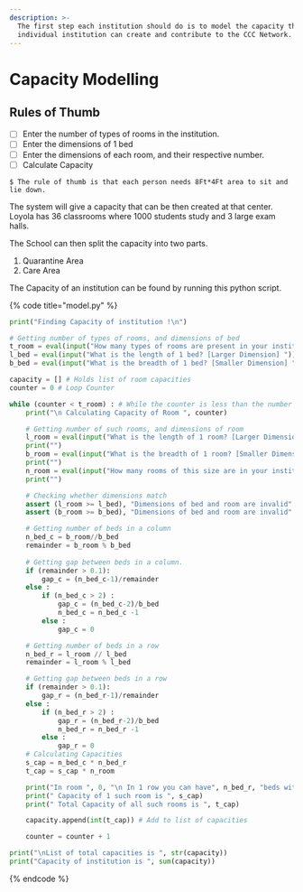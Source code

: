 ```yaml
---
description: >-
  The first step each institution should do is to model the capacity that each
  individual institution can create and contribute to the CCC Network.
---
```


# Capacity Modelling

## Rules of Thumb

* [ ] Enter the number of types of rooms in the institution.
* [ ] Enter the dimensions of 1 bed
* [ ] Enter the dimensions of each room, and their respective number.
* [ ] Calculate Capacity

```
$ The rule of thumb is that each person needs 8Ft*4Ft area to sit and lie down.
```

 The system will give a capacity that can be then created at that center. Loyola has 36 classrooms where 1000 students study and 3 large exam halls.  
  
The School can then split the capacity into two parts.  
  
1. Quarantine Area  
2. Care Area

The Capacity of an institution can be found by running this python script.

{% code title="model.py" %}
```python
print("Finding Capacity of institution !\n")

# Getting number of types of rooms, and dimensions of bed
t_room = eval(input("How many types of rooms are present in your institution? "))
l_bed = eval(input("What is the length of 1 bed? [Larger Dimension] "))
b_bed = eval(input("What is the breadth of 1 bed? [Smaller Dimension] "))

capacity = [] # Holds list of room capacities
counter = 0 # Loop Counter

while (counter < t_room) : # While the counter is less than the number of types of rooms
    print("\n Calculating Capacity of Room ", counter)

    # Getting number of such rooms, and dimensions of room
    l_room = eval(input("What is the length of 1 room? [Larger Dimension] "))
    print("")
    b_room = eval(input("What is the breadth of 1 room? [Smaller Dimension] "))
    print("")
    n_room = eval(input("How many rooms of this size are in your institution? "))
    print("")

    # Checking whether dimensions match
    assert (l_room >= l_bed), "Dimensions of bed and room are invalid"
    assert (b_room >= b_bed), "Dimensions of bed and room are invalid"

    # Getting number of beds in a column
    n_bed_c = b_room//b_bed
    remainder = b_room % b_bed
    
    # Getting gap between beds in a column.
    if (remainder > 0.1):
        gap_c = (n_bed_c-1)/remainder
    else :
        if (n_bed_c > 2) :
            gap_c = (n_bed_c-2)/b_bed
            n_bed_c = n_bed_c -1
        else :
            gap_c = 0

    # Getting number of beds in a row
    n_bed_r = l_room // l_bed
    remainder = l_room % l_bed

    # Getting gap between beds in a row
    if (remainder > 0.1):
        gap_r = (n_bed_r-1)/remainder
    else :
        if (n_bed_r > 2) :
            gap_r = (n_bed_r-2)/b_bed
            n_bed_r = n_bed_r -1
        else :
            gap_r = 0
    # Calculating Capacities
    s_cap = n_bed_c * n_bed_r
    t_cap = s_cap * n_room

    print("In room ", 0, "\n In 1 row you can have", n_bed_r, "beds with %.2f" % round(gap_r, 2), "units gap between them.\n In 1 column you can have", n_bed_c, "beds with %.2f" % gap_c, "units gap between them.")
    print(" Capacity of 1 such room is ", s_cap)
    print(" Total Capacity of all such rooms is ", t_cap)

    capacity.append(int(t_cap)) # Add to list of capacities

    counter = counter + 1

print("\nList of total capacities is ", str(capacity))
print("Capacity of institution is ", sum(capacity))
```
{% endcode %}



